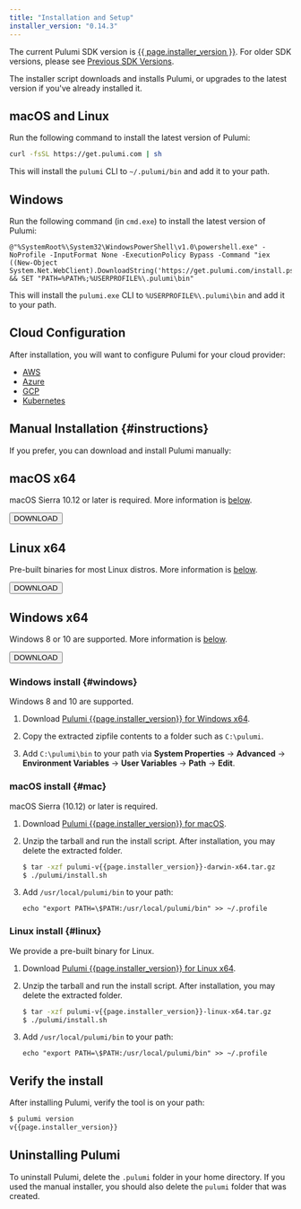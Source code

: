 ```yaml
---
title: "Installation and Setup"
installer_version: "0.14.3"
---
```


<!-- 
NOTE: To update this page with a new binary release, do the following:
- Update `installer_version` in the YAML front matter above. 
- Update changelog.md with the latest fixes in the release
-->

The current Pulumi SDK version is <a href="./changelog.html#{{ page.installer_version }}">{{ page.installer_version }}</a>.
For older SDK versions, please see <a href="./changelog.html#all-versions">Previous SDK Versions</a>.

The installer script downloads and installs Pulumi, or upgrades to the latest version if you've already installed it.

## macOS and Linux

Run the following command to install the latest version of Pulumi:

```bash
curl -fsSL https://get.pulumi.com | sh
```

This will install the `pulumi` CLI to `~/.pulumi/bin` and add it to your path.

## Windows

Run the following command (in `cmd.exe`) to install the latest version of Pulumi:

```batch
@"%SystemRoot%\System32\WindowsPowerShell\v1.0\powershell.exe" -NoProfile -InputFormat None -ExecutionPolicy Bypass -Command "iex ((New-Object System.Net.WebClient).DownloadString('https://get.pulumi.com/install.ps1'))" && SET "PATH=%PATH%;%USERPROFILE%\.pulumi\bin"
```

This will install the `pulumi.exe` CLI to `%USERPROFILE%\.pulumi\bin` and add it to your path.

## Cloud Configuration

After installation, you will want to configure Pulumi for your cloud provider:

* [AWS](./aws.html)
* [Azure](./azure.html)
* [GCP](./gcp.html)
* [Kubernetes](./kubernetes.html)

## Manual Installation {#instructions}

If you prefer, you can download and install Pulumi manually:

<div class="downloads-container">
    <div class="download-card">
        <h2>macOS x64</h2>
        <p>macOS Sierra 10.12 or later is required. More information is <a href="#mac">below</a>.</p>
        <a
                id="macos-download-link"
                class="download-button"
                role="button"
                href="https://get.pulumi.com/releases/sdk/pulumi-v{{page.installer_version}}-darwin-x64.tar.gz">
            <button class="button">DOWNLOAD</button>
        </a>
    </div>
    <div class="download-card">
        <h2>Linux x64</h2>
        <p>Pre-built binaries for most Linux distros. More information is <a href="#linux">below</a>.</p>
        <a
                id="linux-download-link"
                class="download-button"
                role="button"
                href="https://get.pulumi.com/releases/sdk/pulumi-v{{page.installer_version}}-linux-x64.tar.gz">
            <button class="button">DOWNLOAD</button>
        </a>
    </div>
    <div class="download-card">
        <h2>Windows x64</h2>
        <p>Windows 8 or 10 are supported. More information is <a href="#windows">below</a>.</p>
        <a
                id="windows-download-link"
                class="download-button"
                role="button"
                href="https://get.pulumi.com/releases/sdk/pulumi-v{{page.installer_version}}-windows-x64.zip">
            <button class="button">DOWNLOAD</button>
        </a>
    </div>
</div>

### Windows install {#windows}

Windows 8 and 10 are supported.

1.  Download [Pulumi {{page.installer_version}} for Windows x64](https://get.pulumi.com/releases/sdk/pulumi-v{{page.installer_version}}-windows-x64.zip).

1.  Copy the extracted zipfile contents to a folder such as `C:\pulumi`.

1. Add `C:\pulumi\bin` to your path via **System Properties** -> **Advanced** -> **Environment Variables** -> **User Variables** -> **Path** -> **Edit**.

### macOS install {#mac}

macOS Sierra (10.12) or later is required. 

1.  Download [Pulumi {{page.installer_version}} for macOS](https://get.pulumi.com/releases/sdk/pulumi-v{{page.installer_version}}-darwin-x64.tar.gz).

1.  Unzip the tarball and run the install script. After installation, you may delete the extracted folder. 

    ```bash
    $ tar -xzf pulumi-v{{page.installer_version}}-darwin-x64.tar.gz
    $ ./pulumi/install.sh 
    ```

1.  Add `/usr/local/pulumi/bin` to your path:

    ```
    echo "export PATH=\$PATH:/usr/local/pulumi/bin" >> ~/.profile
    ```

### Linux install {#linux}

We provide a pre-built binary for Linux.

1.  Download [Pulumi {{page.installer_version}} for Linux x64](https://get.pulumi.com/releases/sdk/pulumi-v{{page.installer_version}}-linux-x64.tar.gz).

1.  Unzip the tarball and run the install script. After installation, you may delete the extracted folder. 

    ```bash
    $ tar -xzf pulumi-v{{page.installer_version}}-linux-x64.tar.gz
    $ ./pulumi/install.sh
    ```

1.  Add `/usr/local/pulumi/bin` to your path:

    ```
    echo "export PATH=\$PATH:/usr/local/pulumi/bin" >> ~/.profile
    ```

## Verify the install

After installing Pulumi, verify the tool is on your path: 

```bash
$ pulumi version
v{{page.installer_version}}
```

## Uninstalling Pulumi

To uninstall Pulumi, delete the `.pulumi` folder in your home directory. If you used the manual installer, you should also delete the `pulumi` folder that was created.
